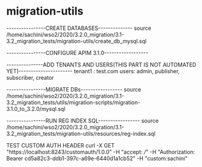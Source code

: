 # migration-utils
----------------CREATE DATABASES--------------
source /home/sachini/wso2/2020/3.2.0_migration/3.1-3.2_migration_tests/migration-utils/create_db_mysql.sql

----------------CONFIGURE APIM 3.1.0------------------


---------------ADD TENANTS AND USERS(THIS PART IS NOT AUTOMATED YET)----------------------
tenant1 : test.com
	users: admin, publisher, subscriber, creator


----------------MIGRATE DBs-----------------
source /home/sachini/wso2/2020/3.2.0_migration/3.1-3.2_migration_tests/utils/migration-scripts/migration-3.1.0_to_3.2.0/mysql.sql


----------------RUN REG INDEX SQL-----------------
source /home/sachini/wso2/2020/3.2.0_migration/3.1-3.2_migration_tests/migration-utils/resources/reg-index.sql


TEST CUSTOM AUTH HEADER
curl -X GET "https://localhost:8243/customauth/1.0.0" -H "accept: */*" -H "Authorization: Bearer cd5a82c3-ddb1-397c-a69e-6440d1a1cb52" -H "custom:sachini"

